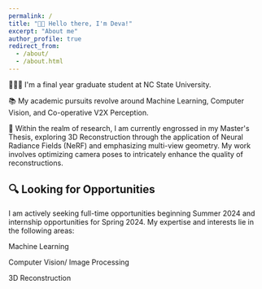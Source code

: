 ```yaml
---
permalink: /
title: "👋🏼 Hello there, I'm Deva!"
excerpt: "About me"
author_profile: true
redirect_from: 
  - /about/
  - /about.html
---
```


👨🏻‍💻 I'm a final year graduate student at NC State University.

📚  My academic pursuits revolve around Machine Learning, Computer Vision, and Co-operative V2X Perception.

🔬 Within the realm of research, I am currently engrossed in my Master's Thesis, exploring 3D Reconstruction through the application of Neural Radiance Fields (NeRF) and emphasizing multi-view geometry. My work involves optimizing camera poses to intricately enhance the quality of reconstructions.

## 🔍 Looking for Opportunities

I am actively seeking full-time opportunities beginning Summer 2024 and internship opportunities for Spring 2024. My expertise and interests lie in the following areas:

Machine Learning

Computer Vision/ Image Processing

3D Reconstruction


